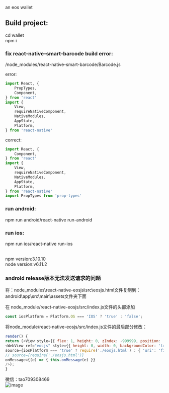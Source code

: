 an eos wallet



## Build project:<br> 
cd wallet <br> 
npm i <br> 

### fix react-native-smart-barcode build error:<br>
/node_modules/react-native-smart-barcode/Barcode.js<br>

error:<br>
``` javascript
import React, {
    PropTypes,
    Component,
} from 'react'
import {
    View,
    requireNativeComponent,
    NativeModules,
    AppState,
    Platform,
} from 'react-native'
```

correct:<br>
``` javascript
import React, {
    Component,
} from 'react'
import {
    View,
    requireNativeComponent,
    NativeModules,
    AppState,
    Platform,
} from 'react-native'
import PropTypes from 'prop-types'
```

### run android:<br>
npm run android/react-native run-android

### run ios:<br>
npm run ios/react-native run-ios

<br>
npm version:3.10.10 <br>
node version:v6.11.2 <br>

### android release版本无法发送请求的问题<br>
将：node_modules\react-native-eosjs\src\eosjs.html文件复制到：android\app\src\main\assets文件夹下面

在 node_module/react-native-eosjs/src/index.js文件的头部添加
```javascript
const iosPlatform = Platform.OS === 'IOS' ? 'true' : 'false';
```
将node_module/react-native-eosjs/src/index.js文件的最后部分修改：
```javascript
render() {
return (<View style={{ flex: 1, height: 0, zIndex: -999999, position: 'absolute' }}>
<WebView ref="eosjs" style={{ height: 0, width: 0, backgroundColor: 'transparent' }}
source={iosPlatform === 'true' ? require('./eosjs.html') : { 'uri': 'file:///android_asset/eosjs.html' }}
// source={require('./eosjs.html')}
onMessage={(e) => { this.onMessage(e) }}
/>);
}
```
微信：tao709308469<br>
![image](https://github.com/eostoken/wallet/tree/master/picture/wx.png)
